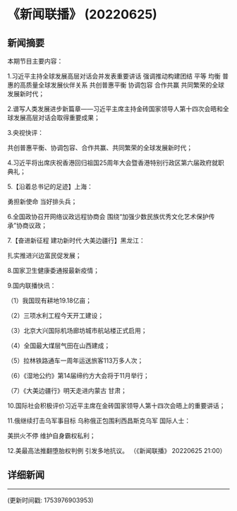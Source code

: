 # 《新闻联播》 (20220625)

## 新闻摘要

本期节目主要内容：


1.习近平主持全球发展高层对话会并发表重要讲话 强调推动构建团结 平等 均衡 普惠的高质量全球发展伙伴关系 共创普惠平衡 协调包容 合作共赢 共同繁荣的全球发展新时代；


2.谱写人类发展进步新篇章——习近平主席主持金砖国家领导人第十四次会晤和全球发展高层对话会取得重要成果；


3.央视快评：

共创普惠平衡、协调包容、合作共赢、共同繁荣的全球发展新时代；


4.习近平将出席庆祝香港回归祖国25周年大会暨香港特别行政区第六届政府就职典礼；


5.【沿着总书记的足迹】上海：

勇担新使命 当好排头兵；


6.全国政协召开网络议政远程协商会 围绕“加强少数民族优秀文化艺术保护传承”协商议政；


7.【奋进新征程 建功新时代·大美边疆行】黑龙江：

扎实推进兴边富民促发展；


8.国家卫生健康委通报最新疫情；


9.国内联播快讯：


（1）我国现有耕地19.18亿亩；


（2）三项水利工程今天开工建设；


（3）北京大兴国际机场廊坊城市航站楼正式启用；


（4）全国最大煤层气田在山西建成；


（5）拉林铁路通车一周年运送旅客113万多人次；


（6）《湿地公约》第14届缔约方大会将于11月举行；


（7）《大美边疆行》明天走进内蒙古 甘肃；


10.国际社会积极评价习近平主席在金砖国家领导人第十四次会晤上的重要讲话；


11.俄继续打击乌军事目标 乌称俄正包围利西昌斯克乌军 国际人士：

美拱火不停 维护自身霸权私利；


12.美最高法推翻堕胎权判例 引发多地抗议。
（《新闻联播》 20220625 21:00）

## 详细新闻

---

(更新时间戳: 1753976903953)

